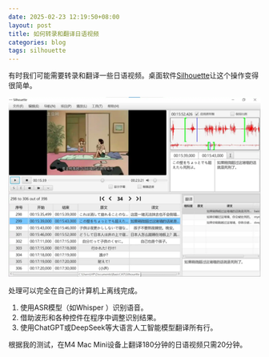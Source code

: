 ```yaml
---
date: 2025-02-23 12:19:50+08:00
layout: post
title: 如何转录和翻译日语视频
categories: blog
tags: silhouette
---
```


有时我们可能需要转录和翻译一些日语视频。桌面软件[Silhouette](/zh/silhouette/)让这个操作变得很简单。

![屏幕截图](/album/silhouette/japanese_zh.webp)

处理可以完全在自己的计算机上离线完成。

1. 使用ASR模型（如Whisper ）识别语音。
2. 借助波形和各种控件在程序中调整识别结果。
3. 使用ChatGPT或DeepSeek等大语言人工智能模型翻译所有行。


根据我的测试，在M4 Mac Mini设备上翻译180分钟的日语视频只需20分钟。


